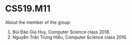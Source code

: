 # CS519.M11
About the member of the group
1. Bùi Đào Gia Huy, Computer Science class 2018.
2. Nguyễn Trần Trung Hiếu, Computer Science class 2016.
